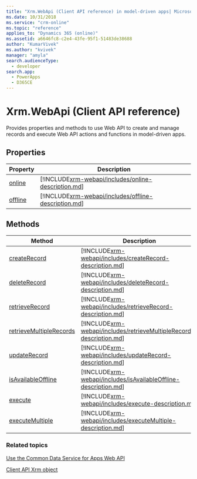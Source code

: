 ```yaml
---
title: "Xrm.WebApi (Client API reference) in model-driven apps| MicrosoftDocs"
ms.date: 10/31/2018
ms.service: "crm-online"
ms.topic: "reference"
applies_to: "Dynamics 365 (online)"
ms.assetid: a6646fc8-c2e4-43fe-95f1-51483de38688
author: "KumarVivek"
ms.author: "kvivek"
manager: "amyla"
search.audienceType: 
  - developer
search.app: 
  - PowerApps
  - D365CE
---
```

# Xrm.WebApi (Client API reference)



Provides properties and methods to use Web API to create and manage records and execute Web API actions and functions in model-driven apps. 

## Properties

|Property | Description | 
|----- |-----| 
|[online](xrm-webapi/online.md)|[!INCLUDE[xrm-webapi/includes/online-description.md](xrm-webapi/includes/online-description.md)]|
|[offline](xrm-webapi/offline.md)|[!INCLUDE[xrm-webapi/includes/offline-description.md](xrm-webapi/includes/offline-description.md)]|

## Methods

|Method | Description | 
|------ |-------------| 
|[createRecord](xrm-webapi/createRecord.md)|[!INCLUDE[xrm-webapi/includes/createRecord-description.md](xrm-webapi/includes/createRecord-description.md)]|
|[deleteRecord](xrm-webapi/deleteRecord.md)|[!INCLUDE[xrm-webapi/includes/deleteRecord-description.md](xrm-webapi/includes/deleteRecord-description.md)]|
|[retrieveRecord](xrm-webapi/retrieveRecord.md)|[!INCLUDE[xrm-webapi/includes/retrieveRecord-description.md](xrm-webapi/includes/retrieveRecord-description.md)]|
|[retrieveMultipleRecords](xrm-webapi/retrieveMultipleRecords.md)|[!INCLUDE[xrm-webapi/includes/retrieveMultipleRecords-description.md](xrm-webapi/includes/retrieveMultipleRecords-description.md)]|
|[updateRecord](xrm-webapi/updateRecord.md)|[!INCLUDE[xrm-webapi/includes/updateRecord-description.md](xrm-webapi/includes/updateRecord-description.md)]|
|[isAvailableOffline](xrm-webapi/isAvailableOffline.md)|[!INCLUDE[xrm-webapi/includes/isAvailableOffline-description.md](xrm-webapi/includes/isAvailableOffline-description.md)]|
|[execute](xrm-webapi/execute.md)|[!INCLUDE[xrm-webapi/includes/execute-description.md](xrm-webapi/includes/execute-description.md)]|
|[executeMultiple](xrm-webapi/executeMultiple.md)|[!INCLUDE[xrm-webapi/includes/executeMultiple-description.md](xrm-webapi/includes/executeMultiple-description.md)]|

### Related topics

[Use the Common Data Service for Apps Web API](../../../common-data-service/webapi/overview.md)

[Client API Xrm object](../clientapi-xrm.md)